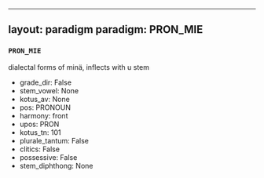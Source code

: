 
---
layout: paradigm
paradigm: PRON_MIE
---
### ` PRON_MIE `

dialectal forms of minä, inflects with u stem
* grade_dir: False
* stem_vowel: None
* kotus_av: None
* pos: PRONOUN
* harmony: front
* upos: PRON
* kotus_tn: 101
* plurale_tantum: False
* clitics: False
* possessive: False
* stem_diphthong: None
